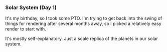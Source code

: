 ### Solar System (Day 1)

It's my birthday, so I took some PTO. I'm trying to get back into
the swing of things for rendering after several months away, so
I picked a relatively easy render to start with.

It's mostly self-explanatory. Just a scale replica of the planets
in our solar system.
